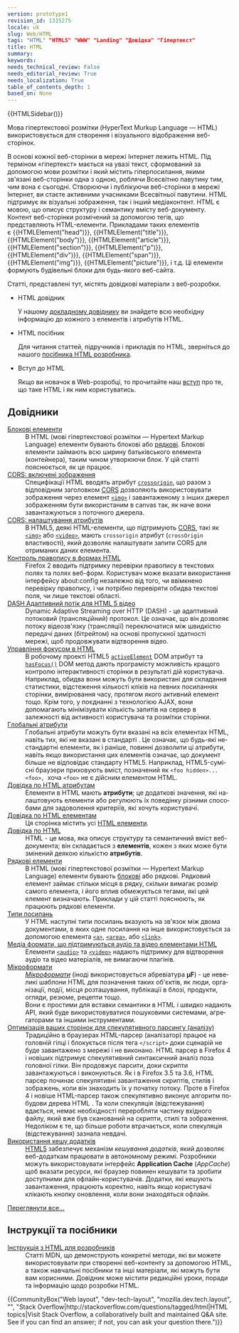 ```yaml
---
version: prototype1
revision_id: 1315275
locale: uk
slug: Web/HTML
tags: "HTML" "HTML5" "WWW" "Landing" "Довідка" "Гіпертекст"
title: HTML
summary: 
keywords: 
needs_technical_review: False
needs_editorial_review: True
needs_localization: True
table_of_contents_depth: 1
based_on: None
---
```

<div>{{HTMLSidebar()}}</div>

<p><span class="seoSummary">Мова гіпертекстової розмітки (HyperText Murkup Language </span>—&nbsp;HTML<span class="seoSummary">) використовується для створення і візуального відображення веб-сторінок.</span></p>

<p>В основі кожної веб-сторінки в мережі Інтернет лежить HTML. Під терміном «гіпертекст» мається на увазі текст, сформований за допомогою мови розмітки і який містить&nbsp;гіперпосилання, якими зв'язані&nbsp;веб-сторінки одна з одною, роблячи Всесвітню&nbsp;павутину тим, чим вона є сьогодні.&nbsp;Створюючи&nbsp;і публікуючи веб-сторінки в мережі Інтернет, ви стаєте активними учасниками Всесвітньої павутини. HTML підтримує як візуальні зображення, так і інший медіаконтент. HTML є мовою, що описує&nbsp;структуру і семантику вмісту веб-документу. Контент веб-сторінки розмічений за допомогою тегів, що представляють HTML-елементи. Прикладами таких елементів є&nbsp;{{HTMLElement("head")}}, {{HTMLElement("title")}}, {{HTMLElement("body")}}, {{HTMLElement("article")}}, {{HTMLElement("section")}}, {{HTMLElement("p")}}, {{HTMLElement("div")}}, {{HTMLElement("span")}}, {{HTMLElement("img")}}, {{HTMLElement("picture")}}, і т.д. Ці елементи формують будівельні блоки для будь-якого веб-сайта.</p>

<p>Статті, представлені тут, містять довідкові матеріали з веб-розробки.</p>

<section class="cleared" id="sect1">
<ul class="card-grid">
 <li><span>HTML довідник</span>

  <p>У нашому&nbsp;<a href="/uk/docs/Web/HTML/Reference">докладному довіднику</a>&nbsp;ви знайдете всю&nbsp;необхідну інформацію до кожного з елементів і атрибутів HTML.</p>
 </li>
 <li><span>HTML посібник</span>
  <p>Для читання статтей, підручників і прикладів по HTML, зверніться до нашого <a href="/uk/docs/Web/Guide/HTML">посібника HTML розробника</a>.</p>
 </li>
 <li><span>Вступ&nbsp;до&nbsp;HTML</span>
  <p>Якщо ви новачок в Web-розробці, то прочитайте наш&nbsp;<a href="https://developer.mozilla.org/uk/docs/Web/Guide/HTML/Introduction">вступ</a>&nbsp;про те, що таке HTML і як ним&nbsp;користуватись.</p>
 </li>
</ul>

<div class="row topicpage-table">
<div class="section">
<h2 class="Documentation" id="Довідники">Довідники</h2>

<dl>
 <dt class="landingPageList"><a href="https://developer.mozilla.org/uk/docs/Web/HTML/Block-level_elements">Блокові елементи</a></dt>
 <dd class="landingPageList">В HTML (мові гіпертекстової розмітки — Hypertext Markup Language) елементи бувають блокові або <a href="https://developer.mozilla.org/uk/docs/HTML/Inline_elements">рядкові</a>. Блокові елементи займають всю ширину батьківського елемента (контейнера), таким чином утворюючи блок. У цій статті пояснюється, як це працює.&nbsp;</dd>
 <dt class="landingPageList"><a href="https://developer.mozilla.org/uk/docs/Web/HTML/CORS_enabled_image">CORS: включені зображення</a></dt>
 <dd class="landingPageList">Специфікації HTML вводять атрибут <code><a href="https://developer.mozilla.org/uk/docs/Web/HTML/Element/img#attr-crossorigin">crossorigin</a></code>, що разом з відповідним заголовком <a class="glossaryLink" href="https://developer.mozilla.org/uk/docs/Glossary/CORS" title="CORS: It is insecure to allow a webpage to request any resources from any other domains without limitation. CORS (Cross-Origin Resource Sharing) is a system that determines whether to block or fulfill these requests.">CORS</a> дозволяють використовувати зображення через елемент <a href="https://developer.mozilla.org/uk/docs/Web/HTML/Element/img" title="The HTML Image Element (&lt;img&gt;) represents an image of the document."><code>&lt;img&gt;</code></a> і завантаженому з інших джерел зображенням бути використаним в canvas так, як наче вони завантажуються з поточного джерела.</dd>
 <dt class="landingPageList"><a href="https://developer.mozilla.org/uk/docs/Web/HTML/CORS_settings_attributes">CORS: налаштування атрибутів</a></dt>
 <dd class="landingPageList">В HTML5, деякі HTML-елементи, що підтримують <a href="https://developer.mozilla.org/uk/docs/HTTP/Access_control_CORS">CORS</a>, такі як <a href="https://developer.mozilla.org/uk/docs/Web/HTML/Element/img" title="The HTML Image Element (&lt;img&gt;) represents an image of the document."><code>&lt;img&gt;</code></a> або <a href="https://developer.mozilla.org/uk/docs/Web/HTML/Element/video" title="The HTML &lt;video&gt; element is used to embed video content. It may contain several video sources, represented using the src attribute or the &lt;source&gt; element; the browser will choose the most suitable one."><code>&lt;video&gt;</code></a>, мають <code>crossorigin</code> атрибут (<code>crossOrigin</code> властивості), який дозволяє налаштувати запити CORS для отриманих даних елемента.</dd>
 <dt class="landingPageList"><a href="https://developer.mozilla.org/uk/docs/Web/HTML/Controlling_spell_checking_in_HTML_formsControlling_spell_checking_in_HTML_forms">Контроль правопису в формах HTML</a></dt>
 <dd class="landingPageList">Firefox 2 вводить підтримку перевірки правопису в текстових полях та полях веб-форм. Користувач може вказати використання інтерфейсу about:config незалежно від того, чи ввімкнено перевірку правопису, і чи потрібно перевіряти обидва текстові поля, чи лише текстові області.</dd>
 <dt class="landingPageList"><a href="https://developer.mozilla.org/uk/docs/Web/HTML/DASH_Adaptive_Streaming_for_HTML_5_Video">DASH Адаптивний потік для HTML 5 відео</a></dt>
 <dd class="landingPageList">Dynamic Adaptive Streaming over HTTP (DASH) - це адаптивний потоковий (трансляційний) протокол. Це означає, що він дозволяє потоку відеозв'язку (трансляції) переключатися між швидкістю передачі даних (бітрейтом) на основі пропускної здатності мережі, щоб продовжувати відтворення відео.</dd>
 <dt class="landingPageList"><a href="https://developer.mozilla.org/uk/docs/Web/HTML/Focus_management_in_HTML">Управління фокусом в HTML</a></dt>
 <dd class="landingPageList">В робочому проекті HTML5 <code><a href="https://developer.mozilla.org/en/DOM/document.activeElement" title="en/DOM/document.activeElement">activeElement</a></code> DOM атрибут та <code><a href="https://developer.mozilla.org/en/DOM/document.hasFocus" title="en/DOM/document.hasFocus">hasFocus()</a></code> DOM метод дають програмісту можливість кращого контролю інтерактивності сторінки в результаті дій користувача. Наприклад, обидва вони можуть бути використані для складання статистики, відстеження кількості кліків на певних посиланнях сторінки, вимірювання часу, протягом якого активний елемент тощо. Крім того, у поєднанні з технологією AJAX, вони допомагають мінімізувати кількість запитів на сервер в залежності від активності користувача та розмітки сторінки.</dd>
 <dt class="landingPageList"><a href="https://developer.mozilla.org/uk/docs/Web/HTML/Global_attributes">Глобальні атрибути</a></dt>
 <dd class="landingPageList"><span id="result_box" lang="uk"><span>Глобальні атрибути можуть бути вказані на всіх елементах HTML, навіть тих, які не вказані в стандарті</span></span> . <span id="result_box" lang="uk"><span>Це означає, що будь-які нестандартні елементи, як і раніше, повинні дозволити ці атрибути, навіть якщо використання цих елементів означає, що документ більше не відповідає стандарту HTML5.</span></span> <span id="result_box" lang="uk"><span>Наприклад, HTML5-сумісні браузери приховують вміст, позначений як</span></span> <code>&lt;foo hidden&gt;...&lt;foo&gt;</code><code>, </code>хоча <code>&lt;foo&gt;</code> не є дійсним елементом HTML.</dd>
 <dt class="landingPageList"><a href="https://developer.mozilla.org/uk/docs/Web/HTML/Attributes">Довідка по HTML атрибутам</a></dt>
 <dd class="landingPageList">Елементи в HTML мають <strong>атрибути</strong>; <span id="result_box" lang="uk"><span>це додаткові значення, які налаштовують елементи або регулюють їх поведінку різними способами для задоволення критеріїв, які хочуть користувачі</span></span>.</dd>
 <dt class="landingPageList"><a href="https://developer.mozilla.org/uk/docs/Web/HTML/Element">Довідка по HTML елементам</a></dt>
 <dd class="landingPageList">Ця сторінка містить усі <a class="glossaryLink" href="https://developer.mozilla.org/uk/docs/Glossary/HTML" title="HTML: HTML (HyperText Markup Language) is a descriptive language that specifies webpage structure.">HTML елементи</a>.</dd>
 <dt class="landingPageList"><a href="https://developer.mozilla.org/uk/docs/Web/HTML/Reference">Довідка по HTML</a></dt>
 <dd class="landingPageList"><span id="result_box" lang="uk"><span>HTML - це мова, яка описує структуру та семантичний вміст веб-документа;</span> <span>він складається з <strong>елементів</strong>, кожен з яких може бути змінений деякою кількістю <strong>атрибутів</strong></span></span>.</dd>
 <dt class="landingPageList"><a href="https://developer.mozilla.org/uk/docs/Web/HTML/Inline_elemente">Рядкові елементи</a></dt>
 <dd class="landingPageList">В HTML (мові гіпертекстової розмітки — Hypertext Markup Language) елементи бувають <a href="https://developer.mozilla.org/uk/docs/Web/HTML/Block-level_elements">блокові</a> або рядкові. Рядковий елемент займає стільки місця в рядку, скільки вимагає розмір самого елемента, і його вплив обмежується тегами, які цей елемент визначають. Приклади у цій статті пояснюють, як працюють рядкові елементи.</dd>
 <dt class="landingPageList"><a href="https://developer.mozilla.org/uk/docs/Web/HTML/Link_types">Типи посилань</a></dt>
 <dd class="landingPageList"><span id="result_box" lang="uk"><span>У HTML наступні типи посилань вказують на зв'язок між двома документами, в яких одне посилання на інше використовується за допомогою елемента</span></span> <a href="https://developer.mozilla.org/uk/docs/Web/HTML/Element/a" title="The HTML &lt;a&gt; Element (or the HTML Anchor Element) defines a hyperlink, the named target destination for a hyperlink, or both."><code>&lt;a&gt;</code></a>, <a href="https://developer.mozilla.org/uk/docs/Web/HTML/Element/area" title="The HTML &lt;area&gt; element defines a hot-spot region on an image, and optionally associates it with a hypertext link. This element is used only within a &lt;map&gt; element."><code>&lt;area&gt;</code></a>, або <a href="https://developer.mozilla.org/uk/docs/Web/HTML/Element/link" title="The HTML Link Element (&lt;link&gt;) specifies relationships between the current document and an external resource. Possible uses for this element include defining a relational framework for navigation. This Element is most used to link to style sheets."><code>&lt;link&gt;</code></a>.</dd>
 <dt class="landingPageList"><a href="https://developer.mozilla.org/uk/docs/Web/HTML/Supported_media_formats">Медіа формати, що підтримуються аудіо та відео елементами HTML</a></dt>
 <dd class="landingPageList">Елементи <a href="https://developer.mozilla.org/uk/docs/Web/HTML/Element/audio" title="The HTML &lt;audio&gt; element is used to embed sound content in documents. It may contain several audio sources, represented using the src attribute or the &lt;source&gt; element; the browser will choose the most suitable one."><code>&lt;audio&gt;</code></a> та <a href="https://developer.mozilla.org/uk/docs/Web/HTML/Element/video" title="The HTML &lt;video&gt; element is used to embed video content. It may contain several video sources, represented using the src attribute or the &lt;source&gt; element; the browser will choose the most suitable one."><code>&lt;video&gt;</code></a> надають підтримку для відтворення аудіо та відео матеріалів, не вимагаючи плагінів.</dd>
 <dt class="landingPageList"><a href="https://developer.mozilla.org/uk/docs/Web/HTML/microformats">Мікроформати</a></dt>
 <dd class="landingPageList"><span class="p-summary"><a class="external external-icon" href="http://microformats.org"><dfn>Мікроформати</dfn></a> (іноді використовується абревіатура <strong>μF</strong>) </span> <span id="result_box" lang="uk"><span>- це невеликі шаблони HTML для позначення таких об'єктів, як люди, організації, події, місця розташування, публікації в блозі, продукти, огляди, резюме, рецепти тощо</span></span><span class="p-summary">.</span><br />
 Вони є простими для вставки семантики в HTML і швидко надають API, <span id="result_box" lang="uk"><span>який буде використовуватися пошуковими системами, агрегаторами та іншими інструментами</span></span>.</dd>
 <dt class="landingPageList"><a href="https://developer.mozilla.org/uk/docs/Web/HTML/Optimizing_your_pages_for_speculative_parsing">Оптимізація ваших сторінок для спекулятивного парсингу (аналізу)</a></dt>
 <dd class="landingPageList">Традиційно в браузерах HTML-парсер (аналізатор) працює на головній гілці і блокується після тега <code>&lt;/script&gt;</code> доки сценарій не буде завантажено з мережі і не виконано. HTML парсер в Firefox 4 і новіших підтримує спекулятивний синтаксичний аналіз поза головної гілки. Він продовжує парсити, доки скрипти завантажуються і виконуються. Як і в Firefox 3.5 та 3.6, HTML парсер починає спекулятивні завантаження скриптів, стилів і зображень, коли він знаходить їх у початку потоку. <span id="result_box" lang="uk"><span>Проте в Firefox 4 і новіше HTML-парсер також спекулятивно виконує алгоритм побудови дерева HTML</span></span> . Та коли спекуляція (відстежування) вдається, немає необхідності переробляти частину вхідного файлу, який вже був сканований на скрипти, стилі та зображення. Недоліком є те, що більше роботи втрачається, коли спекуляція (відстежування) зазнала невдачі.</dd>
 <dt class="landingPageList"><a href="https://developer.mozilla.org/uk/docs/Web/HTML/Using_the_application_cache">Використання кешу додатків</a></dt>
 <dd class="landingPageList"><a href="https://developer.mozilla.org/uk/docs/HTML/HTML5" title="HTML/HTML5">HTML5</a> <span id="result_box" lang="uk" tabindex="-1"><span>забезпечує механізм <em>кешування додатків</em>, який дозволяє веб-додаткам працювати в автономному режимі.</span></span> Розробники можуть використовувати інтерфейс <strong>Application Cache</strong> (<em>AppCache</em>) <span id="result_box" lang="uk" tabindex="-1"><span>щоб вказати ресурси, які браузер повинен кешувати та зробити доступними для офлайн-користувачів</span></span>. Додатки, які кешують завантаження, працюють коректно, навіть якщо користувачі клікають кнопку оновлення, коли вони знаходяться офлайн.</dd>
</dl>

<p><span class="alllinks"><a href="/uk/docs/tag/HTML" title="Article tagged: HTML">Переглянути все...</a></span></p>
</div>

<div class="section">
<h2 class="Tools" id="Tools" name="Tools">Інструкції та посібники</h2>

<dl>
 <dt><a href="/uk/docs/Web/Guide/HTML">Інструкція з HTML для розробників</a></dt>
 <dd><span id="result_box" lang="uk" tabindex="-1"><span>Статті MDN, що демонструють конкретні методи, які ви можете використовувати при створенні веб-контенту за допомогою HTML, а також навчальні посібники та інші матеріали, які можуть бути вам корисними.</span> <span>Довідник може містити редакційні уроки, поради та інформацію щодо розробки HTML.</span></span></dd>
</dl>
</div>
</div>

<p>{{CommunityBox("Web layout", "dev-tech-layout", "mozilla.dev.tech.layout", "", "Stack Overflow|http://stackoverflow.com/questions/tagged/html|HTML topics|Visit&nbsp;Stack Overflow, a collaboratively built and maintained Q&amp;A site. See if you can find an answer; if not, you can ask your question there.")}}</p>
</section>

